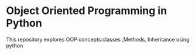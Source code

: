 # Object Oriented Programming in Python
This repository explores OOP concepts:classes ,Methods, Inheritance using python
